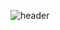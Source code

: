 ![header](https://capsule-render.vercel.app/api?type=wave&color=auto&height=300&section=header&text=welcometo%20bum&fontSize=90)
